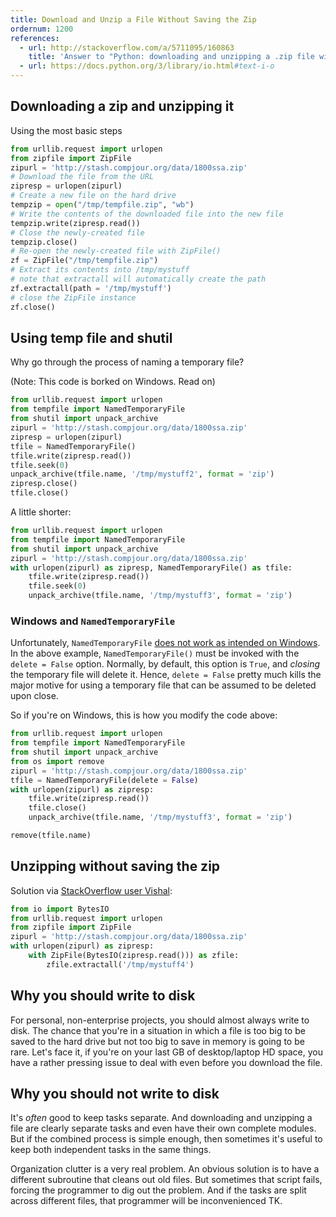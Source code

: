 ```yaml
---
title: Download and Unzip a File Without Saving the Zip
ordernum: 1200
references:
  - url: http://stackoverflow.com/a/5711095/160863
    title: 'Answer to "Python: downloading and unzipping a .zip file without writing to disk"'  
  - url: https://docs.python.org/3/library/io.html#text-i-o
---
```



## Downloading a zip and unzipping it 

Using the most basic steps

~~~py
from urllib.request import urlopen
from zipfile import ZipFile
zipurl = 'http://stash.compjour.org/data/1800ssa.zip'
# Download the file from the URL
zipresp = urlopen(zipurl)
# Create a new file on the hard drive
tempzip = open("/tmp/tempfile.zip", "wb")
# Write the contents of the downloaded file into the new file
tempzip.write(zipresp.read())
# Close the newly-created file
tempzip.close()
# Re-open the newly-created file with ZipFile()
zf = ZipFile("/tmp/tempfile.zip")
# Extract its contents into /tmp/mystuff
# note that extractall will automatically create the path
zf.extractall(path = '/tmp/mystuff')
# close the ZipFile instance
zf.close()
~~~


## Using temp file and shutil

Why go through the process of naming a temporary file?

(Note: This code is borked on Windows. Read on)

~~~py
from urllib.request import urlopen
from tempfile import NamedTemporaryFile
from shutil import unpack_archive
zipurl = 'http://stash.compjour.org/data/1800ssa.zip'
zipresp = urlopen(zipurl)
tfile = NamedTemporaryFile()
tfile.write(zipresp.read())
tfile.seek(0)
unpack_archive(tfile.name, '/tmp/mystuff2', format = 'zip')
zipresp.close()
tfile.close()
~~~

A little shorter:

~~~py
from urllib.request import urlopen
from tempfile import NamedTemporaryFile
from shutil import unpack_archive
zipurl = 'http://stash.compjour.org/data/1800ssa.zip'
with urlopen(zipurl) as zipresp, NamedTemporaryFile() as tfile:
    tfile.write(zipresp.read())
    tfile.seek(0)
    unpack_archive(tfile.name, '/tmp/mystuff3', format = 'zip')
~~~


### Windows and `NamedTemporaryFile`

Unfortunately, `NamedTemporaryFile` [does not work as intended on Windows](https://bugs.python.org/issue14243). In the above example, `NamedTemporaryFile()` must be invoked with the `delete = False` option. Normally, by default, this option is `True`, and _closing_ the temporary file will delete it. Hence, `delete = False` pretty much kills the major motive for using a temporary file that can be assumed to be deleted upon close. 

So if you're on Windows, this is how you modify the code above:

~~~py
from urllib.request import urlopen
from tempfile import NamedTemporaryFile
from shutil import unpack_archive
from os import remove
zipurl = 'http://stash.compjour.org/data/1800ssa.zip'
tfile = NamedTemporaryFile(delete = False)
with urlopen(zipurl) as zipresp:
    tfile.write(zipresp.read())
    tfile.close()
    unpack_archive(tfile.name, '/tmp/mystuff3', format = 'zip')

remove(tfile.name)
~~~



## Unzipping without saving the zip

Solution via [StackOverflow user Vishal](http://stackoverflow.com/a/5711095/160863):

~~~py
from io import BytesIO
from urllib.request import urlopen
from zipfile import ZipFile
zipurl = 'http://stash.compjour.org/data/1800ssa.zip'
with urlopen(zipurl) as zipresp:
    with ZipFile(BytesIO(zipresp.read())) as zfile:
        zfile.extractall('/tmp/mystuff4')
~~~




## Why you should write to disk

For personal, non-enterprise projects, you should almost always write to disk. The chance that you're in a situation in which a file is too big to be saved to the hard drive but not too big to save in memory is going to be rare. Let's face it, if you're on your last GB of desktop/laptop HD space, you have a rather pressing issue to deal with even before you download the file.


## Why you should not write to disk


It's _often_ good to keep tasks separate. And downloading and unzipping a file are clearly separate tasks and even have their own complete modules. But if the combined process is simple enough, then sometimes it's useful to keep both independent tasks in the same things.

Organization clutter is a very real problem. An obvious solution is to have a different subroutine that cleans out old files. But sometimes that script fails, forcing the programmer to dig out the problem. And if the tasks are split across different files, that programmer will be inconvenienced TK.




